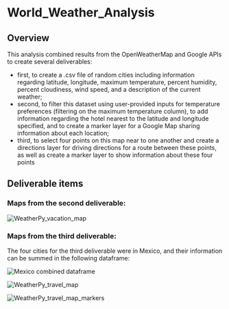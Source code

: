 # World_Weather_Analysis

## Overview

This analysis combined results from the OpenWeatherMap and Google APIs to create several deliverables: 

  - first, to create a .csv file of random cities including information regarding latitude, longitude, maximum temperature, percent humidity, percent cloudiness, wind speed, and a description of the current weather;
  - second, to filter this dataset using user-provided inputs for temperature preferences (filtering on the maximum temperature column), to add information regarding the hotel nearest to the latitude and longitude specified, and to create a marker layer for a Google Map sharing information about each location;
  - third, to select four points on this map near to one another and create a directions layer for driving directions for a route between these points, as well as create a marker layer to show information about these four points



## Deliverable items

### Maps from the second deliverable:

![WeatherPy_vacation_map](https://user-images.githubusercontent.com/100863488/162440726-7952155d-8113-4f17-8f76-cb41204c8b85.png)




### Maps from the third deliverable:

The four cities for the third deliverable were in Mexico, and their information can be summed in the following dataframe:

![Mexico combined dataframe](https://user-images.githubusercontent.com/100863488/162440931-942a0d0b-4504-4ef0-9459-8e6a64c128a8.png)




![WeatherPy_travel_map](https://user-images.githubusercontent.com/100863488/162440606-23875f80-15f2-4f6f-9c6c-0d01c434da4b.png)





![WeatherPy_travel_map_markers](https://user-images.githubusercontent.com/100863488/162440625-39e1d858-6755-47c2-957e-5d3b84b3d583.png)
